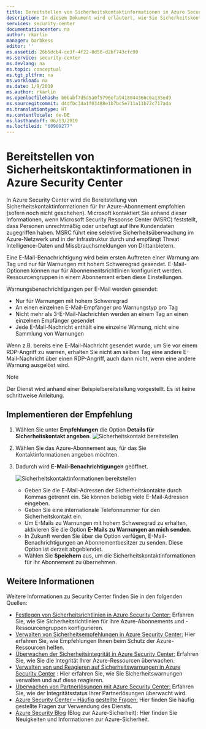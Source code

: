 ```yaml
---
title: Bereitstellen von Sicherheitskontaktinformationen in Azure Security Center | Microsoft Docs
description: In diesem Dokument wird erläutert, wie Sie Sicherheitskontaktinformationen in Azure Security Center bereitstellen.
services: security-center
documentationcenter: na
author: rkarlin
manager: barbkess
editor: ''
ms.assetid: 26b5dcb4-ce3f-4f22-8d56-d2bf743cfc90
ms.service: security-center
ms.devlang: na
ms.topic: conceptual
ms.tgt_pltfrm: na
ms.workload: na
ms.date: 1/9/2018
ms.author: rkarlin
ms.openlocfilehash: b6babf7d5d5a0f5796efa9418044366c6a135ed9
ms.sourcegitcommit: d4dfbc34a1f03488e1b7bc5e711a11b72c717ada
ms.translationtype: HT
ms.contentlocale: de-DE
ms.lasthandoff: 06/13/2019
ms.locfileid: "60909277"
---
```

# <a name="provide-security-contact-details-in-azure-security-center"></a>Bereitstellen von Sicherheitskontaktinformationen in Azure Security Center
In Azure Security Center wird die Bereitstellung von Sicherheitskontaktinformationen für Ihr Azure-Abonnement empfohlen (sofern noch nicht geschehen). Microsoft kontaktiert Sie anhand dieser Informationen, wenn Microsoft Security Response Center (MSRC) feststellt, dass Personen unrechtmäßig oder unbefugt auf Ihre Kundendaten zugegriffen haben. MSRC führt eine selektive Sicherheitsüberwachung im Azure-Netzwerk und in der Infrastruktur durch und empfängt Threat Intelligence-Daten und Missbrauchsmeldungen von Drittanbietern.

Eine E-Mail-Benachrichtigung wird beim ersten Auftreten einer Warnung am Tag und nur für Warnungen mit hohem Schweregrad gesendet. E-Mail-Optionen können nur für Abonnementsrichtlinien konfiguriert werden. Ressourcengruppen in einem Abonnement erben diese Einstellungen. 

Warnungsbenachrichtigungen per E-Mail werden gesendet:
- Nur für Warnungen mit hohem Schweregrad
- An einen einzelnen E-Mail-Empfänger pro Warnungstyp pro Tag  
- Nicht mehr als 3-E-Mail-Nachrichten werden an einem Tag an einen einzelnen Empfänger gesendet
- Jede E-Mail-Nachricht enthält eine einzelne Warnung, nicht eine Sammlung von Warnungen
 
Wenn z.B. bereits eine E-Mail-Nachricht gesendet wurde, um Sie vor einem RDP-Angriff zu warnen, erhalten Sie nicht am selben Tag eine andere E-Mail-Nachricht über einen RDP-Angriff, auch dann nicht, wenn eine andere Warnung ausgelöst wird. 
 

> [!NOTE]
> Der Dienst wird anhand einer Beispielbereitstellung vorgestellt.  Es ist keine schrittweise Anleitung.
>
>

## <a name="implement-the-recommendation"></a>Implementieren der Empfehlung
1. Wählen Sie unter **Empfehlungen** die Option **Details für Sicherheitskontakt angeben**.
   ![Sicherheitskontakt bereitstellen][1]
2. Wählen Sie das Azure-Abonnement aus, für das Sie Kontaktinformationen angeben möchten.
3. Dadurch wird **E-Mail-Benachrichtigungen** geöffnet.

   ![Sicherheitskontaktinformationen bereitstellen][2]

   * Geben Sie die E-Mail-Adressen der Sicherheitskontakte durch Kommas getrennt ein. Sie können beliebig viele E-Mail-Adressen eingeben.
   * Geben Sie eine internationale Telefonnummer für den Sicherheitskontakt ein.
   * Um E-Mails zu Warnungen mit hohem Schweregrad zu erhalten, aktivieren Sie die Option **E-Mails zu Warnungen an mich senden**.
   * In Zukunft werden Sie über die Option verfügen, E-Mail-Benachrichtigungen an Abonnementbesitzer zu senden. Diese Option ist derzeit abgeblendet.
   * Wählen Sie **Speichern** aus, um die Sicherheitskontaktinformationen für Ihr Abonnement zu übernehmen.

## <a name="see-also"></a>Weitere Informationen
Weitere Informationen zu Security Center finden Sie in den folgenden Quellen:

* [Festlegen von Sicherheitsrichtlinien in Azure Security Center:](tutorial-security-policy.md) Erfahren Sie, wie Sie Sicherheitsrichtlinien für Ihre Azure-Abonnements und -Ressourcengruppen konfigurieren.
* [Verwalten von Sicherheitsempfehlungen in Azure Security Center:](security-center-recommendations.md) Hier erfahren Sie, wie Empfehlungen Ihnen beim Schutz der Azure-Ressourcen helfen.
* [Überwachen der Sicherheitsintegrität in Azure Security Center:](security-center-monitoring.md) Erfahren Sie, wie Sie die Integrität Ihrer Azure-Ressourcen überwachen.
* [Verwalten von und Reagieren auf Sicherheitswarnungen in Azure Security Center](security-center-managing-and-responding-alerts.md) : Hier erfahren Sie, wie Sie Sicherheitswarnungen verwalten und auf diese reagieren.
* [Überwachen von Partnerlösungen mit Azure Security Center:](security-center-partner-solutions.md) Erfahren Sie, wie der Integritätsstatus Ihrer Partnerlösungen überwacht wird.
* [Azure Security Center – Häufig gestellte Fragen:](security-center-faq.md) Hier finden Sie häufig gestellte Fragen zur Verwendung des Diensts.
* [Azure Security Blog](https://blogs.msdn.com/b/azuresecurity/) (Blog zur Azure-Sicherheit): Hier finden Sie Neuigkeiten und Informationen zur Azure-Sicherheit.

<!--Image references-->
[1]: ./media/security-center-provide-security-contacts/provide-contacts.png
[2]:./media/security-center-provide-security-contacts/provide-contact-details.png
